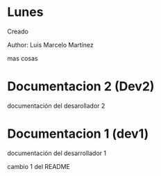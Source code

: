 # Lunes

Creado 

Author: Luis Marcelo Martínez

mas cosas

# Documentacion 2 (Dev2)
documentación del desarollador 2
# Documentacion 1 (dev1)
documentación del desarrollador 1

cambio 1 del README